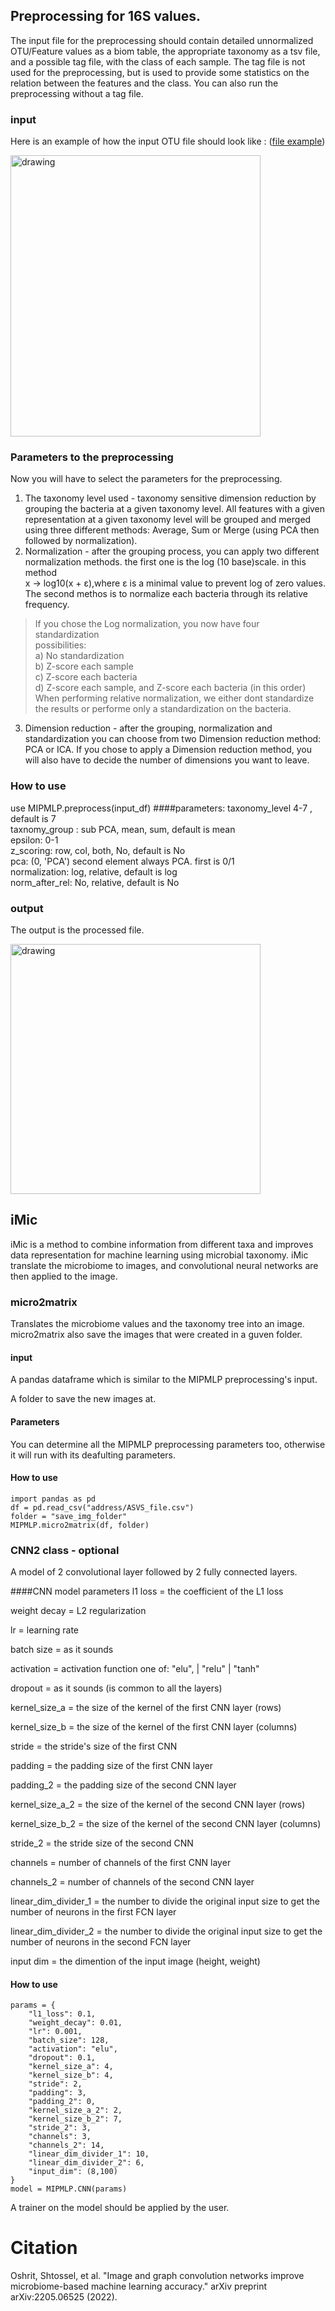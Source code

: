 
## Preprocessing for 16S values.
The input file for the preprocessing should contain detailed unnormalized OTU/Feature values as a biom table, the appropriate taxonomy as a tsv file,
and a possible tag file, with the class of each sample.
The tag file is not used for the preprocessing, but is used to provide some statistics on the relation between the features and the class.
You can also run the preprocessing without a tag file.  
### input                                                               
Here is an example of how the input OTU file should look like : ([file example](https://mip-mlp.math.biu.ac.il/download-example-files))

<img src="https://drive.google.com/uc?export=view&id=18s12Zxc4nOHjk0vr8YG8YQGDU0D8g7wp" alt="drawing" width="400" height="450"/>

### Parameters to the preprocessing
Now you will have to select the parameters for the preprocessing.
1. The taxonomy level used - taxonomy sensitive dimension reduction by grouping the bacteria at
 a given taxonomy level. All features with a given representation at a given taxonomy
 level will be grouped and merged using three different methods: Average, Sum or Merge (using PCA then followed by normalization).
2. Normalization - after the grouping process, you can apply two different normalization methods. the first one is the log (10 base)scale. in this method <br/>
x → log10(x + ɛ),where ɛ is a minimal value to prevent log of zero values. <br/>
The second methos is to normalize each bacteria through its relative frequency.<br/>
> If you chose the Log normalization, you now have four standardization <br/>possibilities:<br/>
> a) No standardization<br/>
> b) Z-score each sample<br/>
> c) Z-score each bacteria<br/>
> d) Z-score each sample, and Z-score each bacteria (in this order)<br/>
When performing relative normalization, we either dont standardize the results
or performe only a standardization on the bacteria.<br/>
3. Dimension reduction - after the grouping, normalization and standardization you can choose from two Dimension reduction method: PCA or ICA. If you chose to apply a Dimension reduction method, you will also have to decide the number of dimensions you want to leave.


### How to use
use MIPMLP.preprocess(input_df)
####parameters:
taxonomy_level 4-7 , default is 7<br/>
taxnomy_group : sub PCA, mean, sum, default is mean<br/>
epsilon: 0-1<br/>
z_scoring: row, col, both, No, default is No<br/>
pca: (0, 'PCA') second element always PCA. first is 0/1<br/>
normalization: log, relative, default is log<br/>
norm_after_rel: No, relative, default is No<br/>

### output
The output is the processed file.

<img src="https://drive.google.com/uc?export=view&id=1UPdJfUs_ZhuWFaHmTGP26gD3i2NFQCq6" alt="drawing" width="400" height="400"/>

## iMic 
 iMic is a  method to combine information from different taxa and improves data representation for machine learning using microbial taxonomy. 
iMic translate the microbiome to images, and convolutional neural networks are then applied to the image.

### micro2matrix
Translates the microbiome values and the taxonomy tree into an image. micro2matrix also save the images that were created in a guven folder.
#### input
A pandas dataframe which is similar to the MIPMLP preprocessing's input.

A folder to save the new images at.

#### Parameters
You can determine all the MIPMLP preprocessing parameters too, otherwise it will run with its deafulting parameters.

#### How to use
	import pandas as pd
	df = pd.read_csv("address/ASVS_file.csv")
    folder = "save_img_folder"
    MIPMLP.micro2matrix(df, folder)

### CNN2 class - optional
A model of 2 convolutional layer followed by 2 fully connected layers.

####CNN model parameters
l1 loss = the coefficient of the L1 loss

weight decay = L2 regularization

lr = learning rate

batch size = as it sounds
    
activation = activation function one of:  "elu", | "relu" | "tanh"
    
dropout = as it sounds (is common to all the layers)

kernel_size_a = the size of the kernel of the first CNN layer (rows)

kernel_size_b = the size of the kernel of the first CNN layer (columns)

stride = the stride's size of the first CNN
    
padding = the padding size of the first CNN layer
    
padding_2 = the padding size of the second CNN layer
    
kernel_size_a_2 = the size of the kernel of the second CNN layer (rows)
    
kernel_size_b_2 = the size of the kernel of the second CNN layer (columns)
    
stride_2 = the stride size of the second CNN
    
channels = number of channels of the first CNN layer
    
channels_2 = number of channels of the second CNN layer
    
linear_dim_divider_1 = the number to divide the original input size to get the number of neurons in the first FCN layer
    
linear_dim_divider_2 = the number to divide the original input size to get the number of neurons in the second FCN layer

input dim = the dimention of the input image (height, weight)
#### How to use
	params = {
        "l1_loss": 0.1,
        "weight_decay": 0.01,
        "lr": 0.001,
        "batch_size": 128,
        "activation": "elu",
        "dropout": 0.1,
        "kernel_size_a": 4,
        "kernel_size_b": 4,
        "stride": 2,
        "padding": 3,
        "padding_2": 0,
        "kernel_size_a_2": 2,
        "kernel_size_b_2": 7,
        "stride_2": 3,
        "channels": 3,
        "channels_2": 14,
        "linear_dim_divider_1": 10,
        "linear_dim_divider_2": 6,
		"input_dim": (8,100)
    }
    model = MIPMLP.CNN(params)

A trainer on the model should be applied by the user.

# Citation

Oshrit, Shtossel, et al. "Image and graph convolution networks improve microbiome-based machine learning accuracy." arXiv preprint arXiv:2205.06525 (2022).‏

